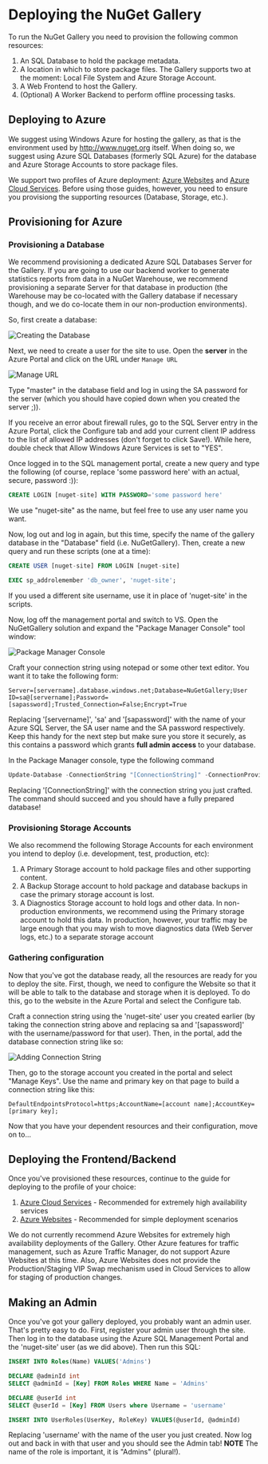 # Deploying the NuGet Gallery

To run the NuGet Gallery you need to provision the following common resources:

1. An SQL Database to hold the package metadata.
2. A location in which to store package files. The Gallery supports two at the moment: Local File System and Azure Storage Account.
3. A Web Frontend to host the Gallery.
4. (Optional) A Worker Backend to perform offline processing tasks.

## Deploying to Azure

We suggest using Windows Azure for hosting the gallery, as that is the environment used by http://www.nuget.org itself. When doing so, we suggest using Azure SQL Databases (formerly SQL Azure) for the database and Azure Storage Accounts to store package files.

We support two profiles of Azure deployment: [Azure Websites](Websites) and [Azure Cloud Services](CloudServices). Before using those guides, however, you need to ensure you provisiong the supporting resources (Database, Storage, etc.).

## Provisioning for Azure

### Provisioning a Database

We recommend provisioning a dedicated Azure SQL Databases Server for the Gallery. If you are going to use our backend worker to generate statistics reports from data in a NuGet Warehouse, we recommend provisioning a separate Server for that database in production (the Warehouse may be co-located with the Gallery database if necessary though, and we do co-locate them in our non-production environments).

So, first create a database:

![Creating the Database](images/01-CreateDB.png)

Next, we need to create a user for the site to use. Open the **server** in the Azure Portal and click on the URL under `Manage URL`

![Manage URL](images/02-ManageUrl.png)

Type "master" in the database field and log in using the SA password for the server (which you should have copied down when you created the server ;)).

If you receive an error about firewall rules, go to the SQL Server entry in the Azure Portal, click the Configure tab and add your current client IP address to the list of allowed IP addresses (don't forget to click Save!). While here, double check that Allow Windows Azure Services is set to "YES".

Once logged in to the SQL management portal, create a new query and type the following (of course, replace 'some password here' with an actual, secure, password :)):

```SQL
CREATE LOGIN [nuget-site] WITH PASSWORD='some password here'
```

We use "nuget-site" as the name, but feel free to use any user name you want.

Now, log out and log in again, but this time, specify the name of the gallery database in the "Database" field (i.e. NuGetGallery). Then, create a new query and run these scripts (one at a time):

```SQL
CREATE USER [nuget-site] FROM LOGIN [nuget-site]
```

```SQL
EXEC sp_addrolemember 'db_owner', 'nuget-site';
```

If you used a different site username, use it in place of 'nuget-site' in the scripts.

Now, log off the management portal and switch to VS. Open the NuGetGallery solution and expand the "Package Manager Console" tool window:

![Package Manager Console](images/03-PackageManagerConsole.png)

Craft your connection string using notepad or some other text editor. You want it to take the following form:

```
Server=[servername].database.windows.net;Database=NuGetGallery;User ID=sa@[servername];Password=[sapassword];Trusted_Connection=False;Encrypt=True
```

Replacing '[servername]', 'sa' and '[sapassword]' with the name of your Azure SQL Server, the SA user name and the SA password respectively. Keep this handy for the next step but make sure you store it securely, as this contains a password which grants **full admin access** to your database.

In the Package Manager console, type the following command

```PowerShell
Update-Database -ConnectionString "[ConnectionString]" -ConnectionProviderName System.Data.SqlClient -ConfigurationTypeName MigrationsConfiguration
```

Replacing '[ConnectionString]' with the connection string you just crafted. The command should succeed and you should have a fully prepared database!

### Provisioning Storage Accounts
We also recommend the following Storage Accounts for each environment you intend to deploy (i.e. development, test, production, etc):

1. A Primary Storage account to hold package files and other supporting content.
2. A Backup Storage account to hold package and database backups in case the primary storage account is lost.
3. A Diagnostics Storage account to hold logs and other data. In non-production environments, we recommend using the Primary storage account to hold this data. In production, however, your traffic may be large enough that you may wish to move diagnostics data (Web Server logs, etc.) to a separate storage account

### Gathering configuration
Now that you've got the database ready, all the resources are ready for you to deploy the site. First, though, we need to configure the Website so that it will be able to talk to the database and storage when it is deployed. To do this, go to the website in the Azure Portal and select the Configure tab. 

Craft a connection string using the 'nuget-site' user you created earlier (by taking the connection string above and replacing sa and '[sapassword]' with the username/password for that user). Then, in the portal, add the database connection string like so:

![Adding Connection String](images/04-ConnectionString.png)

Then, go to the storage account you created in the portal and select "Manage Keys". Use the name and primary key on that page to build a connection string like this:

```
DefaultEndpointsProtocol=https;AccountName=[account name];AccountKey=[primary key];
```

Now that you have your dependent resources and their configuration, move on to...

## Deploying the Frontend/Backend
Once you've provisioned these resources, continue to the guide for deploying to the profile of your choice:

1. [Azure Cloud Services](CloudServices/README.md) - Recommended for extremely high availability services
2. [Azure Websites](Websites/README.md) - Recommended for simple deployment scenarios

We do not currently recommend Azure Websites for extremely high availability deployments of the Gallery. Other Azure features for traffic management, such as Azure Traffic Manager, do not support Azure Websites at this time. Also, Azure Websites does not provide the Production/Staging VIP Swap mechanism used in Cloud Services to allow for staging of production changes.

## Making an Admin
Once you've got your gallery deployed, you probably want an admin user. That's pretty easy to do. First, register your admin user through the site. Then log in to the database using the Azure SQL Management Portal and the 'nuget-site' user (as we did above). Then run this SQL:

```SQL
INSERT INTO Roles(Name) VALUES('Admins')

DECLARE @adminId int
SELECT @adminId = [Key] FROM Roles WHERE Name = 'Admins'

DECLARE @userId int
SELECT @userId = [Key] FROM Users where Username = 'username'

INSERT INTO UserRoles(UserKey, RoleKey) VALUES(@userId, @adminId)
```

Replacing 'username' with the name of the user you just created. Now log out and back in with that user and you should see the Admin tab! **NOTE** The name of the role is important, it is "Admins" (plural!).
